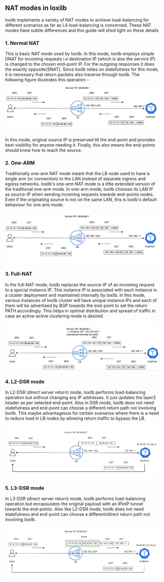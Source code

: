## NAT modes in loxilb 

loxilb implements a variety of NAT modes to achieve load-balancing for different scenarios as far as L4 load-balancing is concerned. These NAT modes have subtle differences and this guide will shed light on these details

### 1. Normal NAT 

This is basic NAT mode used by loxilb. In this mode, loxilb employs simple DNAT for incoming requests i.e destination IP (which is also the service IP) is changed to the chosen end-point IP. For the outgoing responses it does the exactly opposite(SNAT). Since loxilb relies on statefulness for this mode, it is necessary that return packets also traverse through loxilb. The following figure illustrates this operation -

![normal nat](photos/dnat1.png)

In this mode, original source IP is preserved till the end-point and provides best visibility for anyone needing it. Finally, this also means the end-points should know how to reach the source.

### 2. One-ARM 

Traditionally one-arm NAT mode meant that the LB node used to have a single arm (or connection) to the LAN instead of separate ingress and egress networks. loxilb's one-arm NAT mode is a little extended version of the traditional one-arm mode. In one-arm mode, loxilb chooses its LAN IP as source-IP when sending incoming requests towards end-points nodes. Even if the originating source is not on the same LAN, this is loxilb's default behaviour for one arm mode.

![normal nat](photos/onearm.png)

### 3. Full-NAT    

In the full-NAT mode, loxilb replaces the source-IP of an incoming request to a special instance IP. This instance IP is associated with each instance in a cluster deployment and maintained internally by loxilb. In this mode, various instances of loxilb cluster will have unique instance IPs and each of them will be advertised by BGP towards the end-point to set the return PATH accordingly. This helps in optimal distribution and spread of traffic in case an active-active clustering mode is desired.

![normal nat](photos/fullnat.png)

### 4. L2-DSR mode

In L2-DSR (direct server return) mode, loxilb performs load-balancing operation but without changing any IP addresses. It just updates the layer2 header as per selected end-point. Also in DSR mode, loxilb does not need statefulness and end-point can choose a different return path not involving loxilb. This maybe advantageous for certain scenarios where there is a need to reduce load in LB nodes by allowing return traffic to bypass the LB.

![l2dsr](photos/l2dsr.png)

### 5. L3-DSR mode

In L3-DSR (direct server return) mode, loxilb performs load-balancing operation but encapsulates the original payload with an IPinIP tunnel towards the end-points. Also like L2-DSR mode, loxilb does not need statefulness and end-point can choose a different/direct return path not involving loxilb.

![l3dsr](photos/l3dsr.png)





